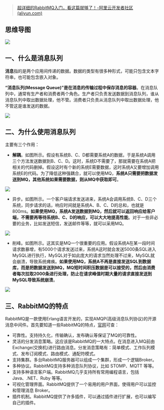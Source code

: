 > [超详细的RabbitMQ入门，看这篇就够了！-阿里云开发者社区 (aliyun.com)](https://developer.aliyun.com/article/769883)

## 思维导图

![](https://imgconvert.csdnimg.cn/aHR0cHM6Ly91c2VyLWdvbGQtY2RuLnhpdHUuaW8vMjAyMC83LzI2LzE3Mzg5YTk0MDMwZGJmMjg?x-oss-process=image/format,png)
## 一、什么是消息队列
**消息**指的是两个应用间传递的数据。数据的类型有很多种形式，可能只包含文本字符串，也可能包含嵌入对象。

**“消息队列(Message Queue)”是在消息的传输过程中保存消息的容器**。在消息队列中，通常有生产者和消费者两个角色。生产者只负责发送数据到消息队列，谁从消息队列中取出数据处理，他不管。消费者只负责从消息队列中取出数据处理，他不管这是谁发送的数据。

![](https://imgconvert.csdnimg.cn/aHR0cHM6Ly91c2VyLWdvbGQtY2RuLnhpdHUuaW8vMjAyMC83LzE5LzE3MzY3NTNjNDc1M2M2Zjk?x-oss-process=image/format,png)
## 二、为什么使用消息队列

主要有三个作用：

- **解耦**。如图所示。假设有系统B、C、D都需要系统A的数据，于是系统A调用三个方法发送数据到B、C、D。这时，系统D不需要了，那就需要在系统A把相关的代码删掉。假设这时有个新的系统E需要数据，这时系统A又要增加调用系统E的代码。为了降低这种强耦合，就可以使用MQ，**系统A只需要把数据发送到MQ，其他系统如果需要数据，则从MQ中获取即可**。

![](https://imgconvert.csdnimg.cn/aHR0cHM6Ly91c2VyLWdvbGQtY2RuLnhpdHUuaW8vMjAyMC83LzE5LzE3MzY3OGM3YTgxY2MxYzA?x-oss-process=image/format,png)

- 异步。如图所示。一个客户端请求发送进来，系统A会调用系统B、C、D三个系统，同步请求的话，响应时间就是系统A、B、C、D的总和，也就是800ms。**如果使用MQ，系统A发送数据到MQ，然后就可以返回响应给客户端，不需要再等待系统B、C、D的响应，可以大大地提高性能**。对于一些非必要的业务，比如发送短信，发送邮件等等，就可以采用MQ。

![](https://imgconvert.csdnimg.cn/aHR0cHM6Ly91c2VyLWdvbGQtY2RuLnhpdHUuaW8vMjAyMC83LzE5LzE3MzY3OTQ1YThjNGRmNzM?x-oss-process=image/format,png)

- 削峰。如图所示。这其实是MQ一个很重要的应用。假设系统A在某一段时间请求数暴增，有5000个请求发送过来，系统A这时就会发送5000条SQL进入MySQL进行执行，MySQL对于如此庞大的请求当然处理不过来，MySQL就会崩溃，导致系统瘫痪。**如果使用MQ，系统A不再是直接发送SQL到数据库，而是把数据发送到MQ，MQ短时间积压数据是可以接受的，然后由消费者每次拉取2000条进行处理，防止在请求峰值时期大量的请求直接发送到MySQL导致系统崩溃**。

![](https://imgconvert.csdnimg.cn/aHR0cHM6Ly91c2VyLWdvbGQtY2RuLnhpdHUuaW8vMjAyMC83LzE5LzE3MzY3YTlkOTAyY2NhNGY?x-oss-process=image/format,png)
## 三、RabbitMQ的特点

RabbitMQ是一款使用Erlang语言开发的，实现AMQP(高级消息队列协议)的开源消息中间件。首先要知道一些RabbitMQ的特点，[官网](https://www.rabbitmq.com/)可查：

- 可靠性。支持持久化，传输确认，发布确认等保证了MQ的可靠性。
- 灵活的分发消息策略。这应该是RabbitMQ的一大特点。在消息进入MQ前由Exchange(交换机)进行路由消息。分发消息策略有：简单模式、工作队列模式、发布订阅模式、路由模式、通配符模式。
- 支持集群。多台RabbitMQ服务器可以组成一个集群，形成一个逻辑Broker。
- 多种协议。RabbitMQ支持多种消息队列协议，比如 STOMP、MQTT 等等。
- 支持多种语言客户端。RabbitMQ几乎支持所有常用编程语言，包括 Java、.NET、Ruby 等等。
- 可视化管理界面。RabbitMQ提供了一个易用的用户界面，使得用户可以监控和管理消息 Broker。
- 插件机制。RabbitMQ提供了许多插件，可以通过插件进行扩展，也可以编写自己的插件。
